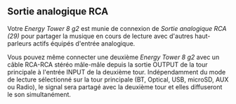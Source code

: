 ## Sortie analogique RCA

Votre *Energy Tower 8 g2* est munie de connexion de *Sortie analogique RCA (29)* pour partager la musique en cours de lecture avec d'autres haut-parleurs actifs équipés d'entrée analogique.

Vous pouvez même connecter une deuxième *Energy Tower 8 g2* avec un câble RCA-RCA stéréo mâle-mâle depuis la sortie OUTPUT de la tour principale à l'entrée INPUT de la deuxième tour. Indépendamment du mode de lecture sélectionné sur la tour principale (BT, Optical, USB, microSD, AUX ou Radio), le signal sera partagé avec la deuxième tour et elles diffuseront le son simultanément.
